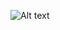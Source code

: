 ![Alt text](https://github.com/toddler4372/Portfolio-Site/tree/master/images/portfolio.jpg "Portfolio Screenshots")